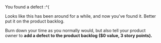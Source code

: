 You found a defect :\^(

Looks like this has been around for a while, and now you\'ve found it. Better put it on the product backlog.

Burn down your time as you normally would, but also tell your product owner to **add a defect to the product backlog (\$0 value, 3 story points).**
